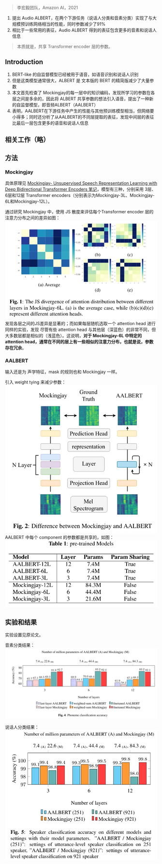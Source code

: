 > 李宏毅团队，Amazon AI，2021

1. 提出 Audio ALBERT，在两个下游任务（说话人分类和音素分类）实现了与大规模预训练网络相当的性能，同时参数减少了91%
2. 相比于一些常用的表征，Audio ALBERT 得到的表征包含更多的音素和说话人信息

> 本质就是，共享 Transformer encoder 层的参数。

## Introduction

1. BERT-like 的自监督模型已经被用于语音，如语音识别和说话人识别
2. 但是这类模型通常很大，ALBERT 是 文本版的 BERT 的精简版减少了大量参数
3. 本文首先检查了 Mockingjay的每一层中的知识编码，发现所学习的参数在各层之间是多余的，因此将 ALBERT 共享参数的想法引入语音，提出了一种新的自监督模型，即音频ALBERT（AALBERT）
4. 表明，AALBERT在下游任务中产生的性能与其他预训练模型相当，但网络要小得多；同时还分析了从AALBERT的不同层提取的表征，发现中间层的表征比最后一层包含更多的语音和说话人信息

## 相关工作（略）

## 方法

### Mockingjay

具体原理见 [Mockingjay- Unsupervised Speech Representation Learning with Deep Bidirectional Transformer Encoders 笔记](Mockingjay-%20Unsupervised%20Speech%20Representation%20Learning%20with%20Deep%20Bidirectional%20Transformer%20Encoders%20笔记.md)，模型有三种，分别采用 3层、6层和12层 Transformer encoders（分别表示为Mockingjay-3L、Mockingjay-6L和Mockingjay-12L）。

通过研究 Mockingjay 中，使用 JS 散度来评估每个Transformer encoder 层的注意力分布之间的差异如图：![](image/Pasted%20image%2020230509110935.png)
发现各层之间的JS差异是显著的；而如果每层随机选取一个 attention head 进行同样的实验，发现 尽管有些 attention head 与其他层（深蓝色）的非常不同，但大多数层都是相似的（浅蓝色）。这说明，**对于 Mockingjay-6L 中特定的 attention head，通常在不同的层上有一些相似的注意力分布，也就是说，参数存在冗余**。

### AALBERT

输入还是为 声学特征，mask 的规则也和 Mockingjay 一样。

引入 weight tying 来减少参数：![](image/Pasted%20image%2020230509111416.png)
AALBERT 中每个 component 的参数都是共享的，如图：![](image/Pasted%20image%2020230509111609.png)
## 实验和结果

实验设置见原论文。

音素分类结果：![](image/Pasted%20image%2020230509113420.png)

说话人分类结果：![](image/Pasted%20image%2020230509113453.png)



